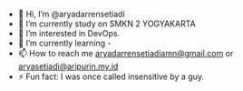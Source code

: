 - 👋 Hi, I’m @aryadarrensetiadi
- 🔭 I’m currently study on SMKN 2 YOGYAKARTA
- 👀 I’m interested in DevOps.
- 🌱 I’m currently learning -
- 📫 How to reach me aryadarrensetiadiamn@gmail.com or aryasetiadi@aripurin.my.id
- ⚡ Fun fact: I was once called insensitive by a guy.

<!---

- 💞️ I’m looking to collaborate on ...
- 😄 Pronouns: he/him
aryadarrensetiadi/aryadarrensetiadi is a ✨ special ✨ repository because its `README.md` (this file) appears on your GitHub profile.
You can click the Preview link to take a look at your changes.
--->
